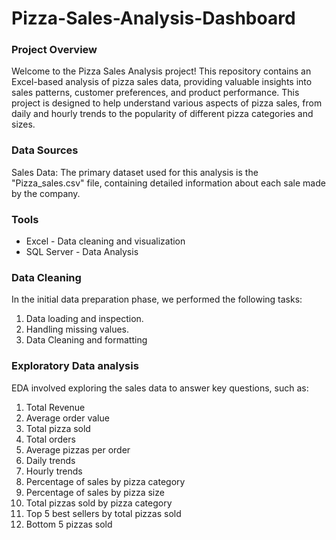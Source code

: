 # Pizza-Sales-Analysis-Dashboard

### Project Overview

Welcome to the Pizza Sales Analysis project! This repository contains an Excel-based analysis of pizza sales data, providing valuable insights into sales patterns, customer preferences, and product performance. This project is designed to help understand various aspects of pizza sales, from daily and hourly trends to the popularity of different pizza categories and sizes.

### Data Sources

Sales Data: The primary dataset used for this analysis is the "Pizza_sales.csv" file, containing detailed information about each sale made by the company.

### Tools

 - Excel - Data cleaning and visualization
 - SQL Server - Data Analysis

### Data Cleaning

In the initial data preparation phase, we performed the following tasks:
1. Data loading and inspection.
2. Handling missing values.
3. Data Cleaning and formatting

### Exploratory Data analysis

EDA involved exploring the sales data to answer key questions, such as:
1. Total Revenue
2. Average order value
3. Total pizza sold
4. Total orders
5. Average pizzas per order
6. Daily trends
7. Hourly trends
8. Percentage of sales by pizza category
9. Percentage of sales by pizza size
10. Total pizzas sold by pizza category
11. Top 5 best sellers by total pizzas sold
12. Bottom 5 pizzas sold



